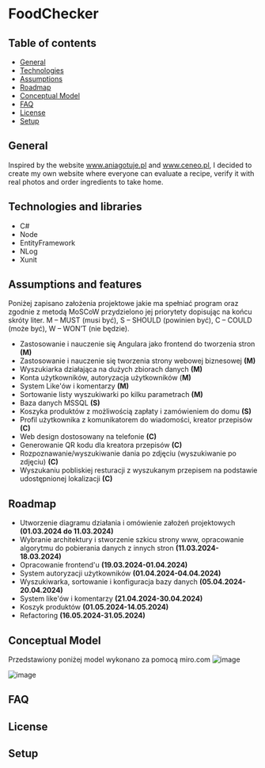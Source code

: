 # FoodChecker

## Table of contents
- [General](#General)
- [Technologies](#Technologies-and-libraries)
- [Assumptions](#assumptions-and-features)
- [Roadmap](#roadmap)
- [Conceptual Model](#Conceptual-Model)
- [FAQ](#FAQ)
- [License](#license)
- [Setup](#Setup)

## General
Inspired by the website www.aniagotuje.pl and www.ceneo.pl,  I decided to create my own website where everyone can evaluate a recipe, verify it with real photos and order ingredients to take home.
## Technologies and libraries 
- C#
- Node
- EntityFramework
- NLog
- Xunit
## Assumptions and features
Poniżej zapisano założenia projektowe jakie ma spełniać program oraz zgodnie z metodą MoSCoW przydzielono jej priorytety dopisując na końcu skróty liter. M – MUST (musi być), S – SHOULD (powinien być), C – COULD (może być), W – WON’T (nie będzie).

- Zastosowanie i nauczenie się Angulara jako frontend do tworzenia stron **(M)**
- Zastosowanie i nauczenie się tworzenia strony webowej biznesowej **(M)**
- Wyszukiarka działająca na dużych zbiorach danych **(M)**
- Konta użytkowników, autoryzacja użytkowników (**M)**
- System Like'ów i komentarzy **(M)**
- Sortowanie listy wyszukiwarki po kilku parametrach **(M)**  
- Baza danych MSSQL **(S)**
- Koszyka produktów z możliwością zapłaty i zamówieniem do domu **(S)**
- Profil użytkownika z komunikatorem do wiadomości, kreator przepisów **(C)**
- Web design dostosowany na telefonie **(C)**
- Generowanie QR kodu dla kreatora przepisów **(C)**
- Rozpoznawanie/wyszukiwanie dania po zdjęciu (wyszukiwanie po zdjęciu) **(C)**
- Wyszukaniu pobliskiej resturacji z wyszukanym przepisem na podstawie udostępnionej lokalizacji **(C)**
## Roadmap
- Utworzenie diagramu działania i omówienie założeń projektowych **(01.03.2024 do 11.03.2024)**
- Wybranie architektury i stworzenie szkicu strony www, opracowanie algorytmu do pobierania danych z innych stron **(11.03.2024-18.03.2024)**
- Opracowanie frontend'u **(19.03.2024-01.04.2024)**
- System autoryzacji użytkowników **(01.04.2024-04.04.2024)**
- Wyszukiwarka, sortowanie i konfiguracja bazy danych  **(05.04.2024-20.04.2024)**
- System like'ów i komentarzy **(21.04.2024-30.04.2024)**
- Koszyk produktów **(01.05.2024-14.05.2024)**
- Refactoring **(16.05.2024-31.05.2024)**
## Conceptual Model
  Przedstawiony poniżej model wykonano za pomocą miro.com
![image](https://github.com/PPawlaszczyk/100-commits-project/assets/45148732/127a9c38-c6db-4aad-9a60-3935c634002c)

![image](https://github.com/PPawlaszczyk/100-commits-project/assets/45148732/3e9ad639-3e21-40d8-8b89-2c9777f65a86)


## FAQ
## License
## Setup
